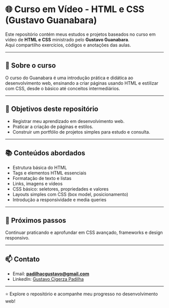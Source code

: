 # 🌐 Curso em Vídeo - HTML e CSS (Gustavo Guanabara)

Este repositório contém meus estudos e projetos baseados no curso em vídeo de **HTML e CSS** ministrado pelo **Gustavo Guanabara**.  
Aqui compartilho exercícios, códigos e anotações das aulas.

---

## 🎥 Sobre o curso

O curso do Guanabara é uma introdução prática e didática ao desenvolvimento web, ensinando a criar páginas usando HTML e estilizar com CSS, desde o básico até conceitos intermediários.

---

## 🎯 Objetivos deste repositório

- Registrar meu aprendizado em desenvolvimento web.  
- Praticar a criação de páginas e estilos.  
- Construir um portfólio de projetos simples para estudo e consulta.

---

## 📚 Conteúdos abordados

- Estrutura básica do HTML  
- Tags e elementos HTML essenciais  
- Formatação de texto e listas  
- Links, imagens e vídeos  
- CSS básico: seletores, propriedades e valores  
- Layouts simples com CSS (box model, posicionamento)  
- Introdução a responsividade e media queries

---

## 🌱 Próximos passos

Continuar praticando e aprofundar em CSS avançado, frameworks e design responsivo.

---

## 📫 Contato

- Email: **padilhacgustavo@gmail.com**  
- LinkedIn: [Gustavo Cigerza Padilha](https://www.linkedin.com/in/gustavo-cigerza-padilha-28bbba23a/)

---

⭐ Explore o repositório e acompanhe meu progresso no desenvolvimento web!

